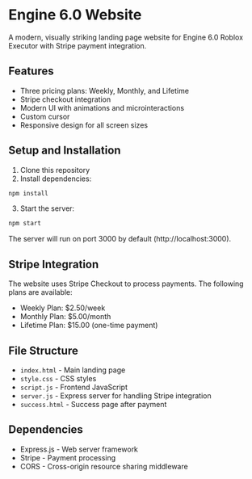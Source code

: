 # Engine 6.0 Website

A modern, visually striking landing page website for Engine 6.0 Roblox Executor with Stripe payment integration.

## Features

- Three pricing plans: Weekly, Monthly, and Lifetime
- Stripe checkout integration
- Modern UI with animations and microinteractions
- Custom cursor
- Responsive design for all screen sizes

## Setup and Installation

1. Clone this repository
2. Install dependencies:

```bash
npm install
```

3. Start the server:

```bash
npm start
```

The server will run on port 3000 by default (http://localhost:3000).

## Stripe Integration

The website uses Stripe Checkout to process payments. The following plans are available:

- Weekly Plan: $2.50/week
- Monthly Plan: $5.00/month
- Lifetime Plan: $15.00 (one-time payment)

## File Structure

- `index.html` - Main landing page
- `style.css` - CSS styles
- `script.js` - Frontend JavaScript
- `server.js` - Express server for handling Stripe integration
- `success.html` - Success page after payment

## Dependencies

- Express.js - Web server framework
- Stripe - Payment processing
- CORS - Cross-origin resource sharing middleware 